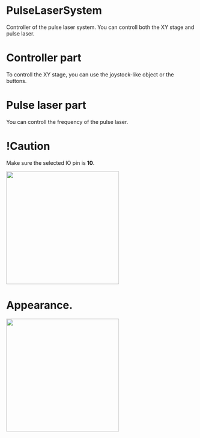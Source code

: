 # PulseLaserSystem
Controller of the pulse laser system.
You can controll both the XY stage and pulse laser.

# Controller part
To controll the XY stage, you can use the joystock-like object or the buttons.

# Pulse laser part
You can controll the frequency of the pulse laser.

# !Caution
Make sure the selected IO pin is **10**.

<img src="https://user-images.githubusercontent.com/92524649/200480699-bfec05f5-5d47-49c6-b600-47aab53953e7.jpg" width="300">


# Appearance.

<img src="https://user-images.githubusercontent.com/92524649/200480385-342d991f-67b6-4f5f-ab72-84ea1901e281.png" width="300">
